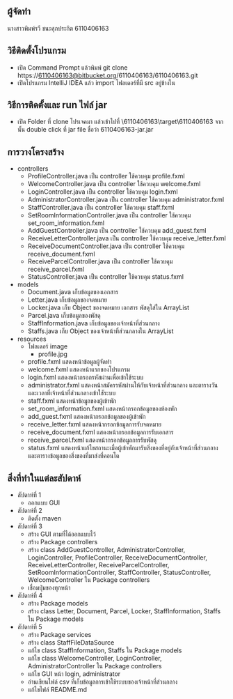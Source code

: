 ## ผู้จัดทำ
นางสาวพิมพ์รวี ชนะศุภประกิต
6110406163

## วิธีติดตั้งโปรแกรม
* เปิด Command Prompt แล้วพิมพ์ git clone https://6110406163@bitbucket.org/6110406163/6110406163.git
* เปิดโปรแกรม IntelliJ IDEA แล้ว import โฟลเดอร์ที่มี src อยู่ข้างใน

## วิธีการติดตั้งและ run ไฟล์ jar
* เปิด Folder ที่ clone โปรเจคมา แล้วเข้าไปที่ \6110406163\target\6110406163 จากนั้น double click ที่ jar file ชื่อว่า 6110406163-jar.jar 

## การวางโครงสร้าง
* controllers
    - ProfileController.java เป็น controller ใช้ควบคุม profile.fxml
    - WelcomeController.java เป็น controller ใช้ควบคุม welcome.fxml
    - LoginController.java เป็น controller ใช้ควบคุม login.fxml
    - AdministratorController.java เป็น controller ใช้ควบคุม administrator.fxml
    - StaffController.java เป็น controller ใช้ควบคุม staff.fxml
    - SetRoomInformationController.java เป็น controller ใช้ควบคุม set_room_information.fxml
    - AddGuestController.java เป็น controller ใช้ควบคุม add_guest.fxml
    - ReceiveLetterController.java เป็น controller ใช้ควบคุม receive_letter.fxml
    - ReceiveDocumentController.java เป็น controller ใช้ควบคุม receive_document.fxml
    - ReceiveParcelController.java เป็น controller ใช้ควบคุม receive_parcel.fxml
    - StatusController.java เป็น controller ใช้ควบคุม status.fxml
* models
    - Document.java เก็บข้อมูลของเอกสาร
    - Letter.java เก็บข้อมูลของจดหมาย
    - Locker.java เก็บ Object ของจดหมาย เอกสาร พัสดุใส่ใน ArrayList
    - Parcel.java เก็บข้อมูลของพัสดุ
    - StaffInformation.java เก็บข้อมูลของเจ้าหน้าที่ส่วนกลาง
    - Staffs.java เก็บ Object ของเจ้าหน้าที่ส่วนกลางใน ArrayList
* resources
    - โฟลเดอร์ image
        - profile.jpg
    - profile.fxml แสดงหน้าข้อมูลผู้จัดทำ
    - welcome.fxml แสดงหน้าแรกของโปรแกรม
    - login.fxml แสดงหน้ากรอกรหัสผ่านเพื่อเข้าใช้ระบบ
    - administrator.fxml แสดงหน้าสมัครรหัสผ่านให้กับเจ้าหน้าที่ส่วนกลาง และตารางวันและเวลาที่เจ้าหน้าที่ส่วนกลางเข้าใชัระบบ
    - staff.fxml แสดงหน้าข้อมูลของผู้เข้าพัก
    - set_room_information.fxml แสดงหน้ากรอกข้อมูลของห้องพัก
    - add_guest.fxml แสดงหน้ากรอกข้อมูลของผู้เข้าพัก
    - receive_letter.fxml แสดงหน้ากรอกข้อมูลการรับจดหมาย
    - receive_document.fxml แสดงหน้ากรอกข้อมูลการรับเอกสาร
    - receive_parcel.fxml แสดงหน้ากรอกข้อมูลการรับพัสดุ
    - status.fxml แสดงหน้าแก้ไขสถานะเมื่อผู้เข้าพักมารับสิ่งของที่อยู่กับเจ้าหน้าที่ส่วนกลาง และตารางข้อมูลของสิ่งของที่มาส่งที่คอนโด
    
## สิ่งที่ทำในแต่ละสัปดาห์
* สัปดาห์ที่ 1
    - ออกแบบ GUI
* สัปดาห์ที่ 2
    - ติดตั้ง maven
* สัปดาห์ที่ 3
    - สร้าง GUI ตามที่ได้ออกแบบไว้
    - สร้าง Package controllers
    - สร้าง class AddGuestController, AdministratorController, LoginController, ProfileController, ReceiveDocumentController,
    ReceiveLetterController, ReceiveParcelController, SetRoomInformationController, StaffController, StatusController, WelcomeController
    ใน Package controllers
    - เชื่อมปุ่มของทุกหน้า
* สัปดาห์ที่ 4
    - สร้าง Package models
    - สร้าง class Letter, Document, Parcel, Locker, StaffInformation, Staffs ใน Package models
* สัปดาห์ที่ 5
    - สร้าง Package services
    - สร้าง class StaffFileDataSource
    - แก้ไข class StaffInformation, Staffs ใน Package models
    - แก้ไข class WelcomeController, LoginController, AdministratorController ใน Package controllers
    - แก้ไข GUI หน้า login, administrator
    - อ่านเขียนไฟล์ csv ที่เก็บข้อมูลการเข้าใช้ระบบของเจ้าหน้าที่ส่วนกลาง
    - แก้ไขไฟล์ README.md